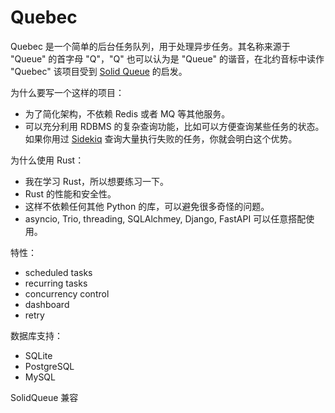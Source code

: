 # Quebec

Quebec 是一个简单的后台任务队列，用于处理异步任务。其名称来源于 "Queue" 的首字母 "Q"，"Q" 也可以认为是 "Queue" 的谐音，在北约音标中读作 "Quebec"
该项目受到 [Solid Queue](https://github.com/rails/solid_queue) 的启发。

为什么要写一个这样的项目：

- 为了简化架构，不依赖 Redis 或者 MQ 等其他服务。
- 可以充分利用 RDBMS 的复杂查询功能，比如可以方便查询某些任务的状态。如果你用过 [Sidekiq](https://github.com/sidekiq/sidekiq) 查询大量执行失败的任务，你就会明白这个优势。

为什么使用 Rust：

- 我在学习 Rust，所以想要练习一下。
- Rust 的性能和安全性。
- 这样不依赖任何其他 Python 的库，可以避免很多奇怪的问题。
- asyncio, Trio, threading, SQLAlchmey, Django, FastAPI 可以任意搭配使用。

特性：

- scheduled tasks
- recurring tasks
- concurrency control
- dashboard
- retry

数据库支持：

- SQLite
- PostgreSQL
- MySQL

SolidQueue 兼容
